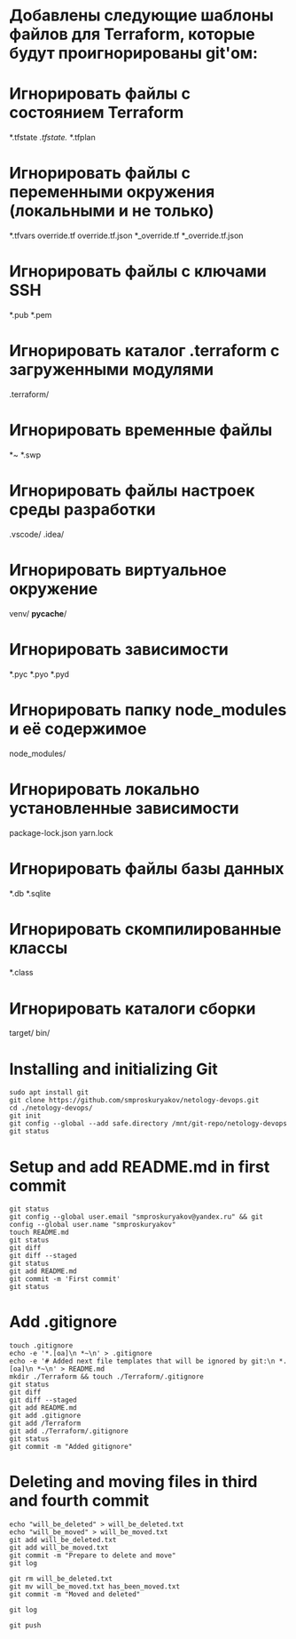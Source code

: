 # Добавлены следующие шаблоны файлов для Terraform, которые будут проигнорированы git'ом:

# Игнорировать файлы с состоянием Terraform
*.tfstate
*.tfstate.*
*.tfplan

# Игнорировать файлы с переменными окружения (локальными и не только)
*.tfvars
override.tf
override.tf.json
*_override.tf
*_override.tf.json

# Игнорировать файлы с ключами SSH
*.pub
*.pem

# Игнорировать каталог .terraform с загруженными модулями
.terraform/

# Игнорировать временные файлы
*~
*.swp

# Игнорировать файлы настроек среды разработки
.vscode/
.idea/

# Игнорировать виртуальное окружение
venv/
__pycache__/

# Игнорировать зависимости
*.pyc
*.pyo
*.pyd

# Игнорировать папку node_modules и её содержимое
node_modules/

# Игнорировать локально установленные зависимости
package-lock.json
yarn.lock

# Игнорировать файлы базы данных
*.db
*.sqlite

# Игнорировать скомпилированные классы
*.class

# Игнорировать каталоги сборки
target/
bin/







# Installing and initializing Git

~~~
sudo apt install git
git clone https://github.com/smproskuryakov/netology-devops.git
cd ./netology-devops/
git init
git config --global --add safe.directory /mnt/git-repo/netology-devops
git status
~~~

# Setup and add README.md in first commit
~~~
git status
git config --global user.email "smproskuryakov@yandex.ru" && git config --global user.name "smproskuryakov"
touch README.md
git status
git diff
git diff --staged
git status
git add README.md
git commit -m 'First commit'
git status
~~~

# Add .gitignore
~~~
touch .gitignore
echo -e '*.[oa]\n *~\n' > .gitignore
echo -e '# Added next file templates that will be ignored by git:\n *.[oa]\n *~\n' > README.md
mkdir ./Terraform && touch ./Terraform/.gitignore
git status
git diff
git diff --staged
git add README.md
git add .gitignore
git add /Terraform
git add ./Terraform/.gitignore
git status
git commit -m "Added gitignore"
~~~

# Deleting and moving files in third and fourth commit
~~~
echo "will_be_deleted" > will_be_deleted.txt
echo "will_be_moved" > will_be_moved.txt 
git add will_be_deleted.txt 
git add will_be_moved.txt 
git commit -m "Prepare to delete and move"
git log

git rm will_be_deleted.txt
git mv will_be_moved.txt has_been_moved.txt
git commit -m "Moved and deleted"

git log

git push
~~~
